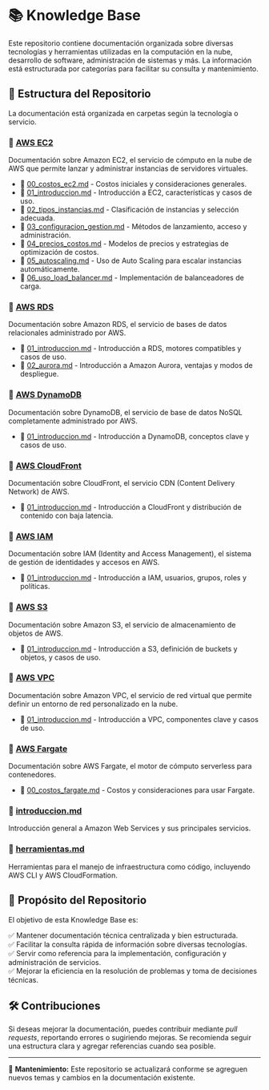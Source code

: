 # 📚 Knowledge Base

Este repositorio contiene documentación organizada sobre diversas tecnologías y herramientas utilizadas en la computación en la nube, desarrollo de software, administración de sistemas y más. La información está estructurada por categorías para facilitar su consulta y mantenimiento.

## 📂 Estructura del Repositorio

La documentación está organizada en carpetas según la tecnología o servicio.

### 📁 [AWS EC2](aws/ec2/)
Documentación sobre Amazon EC2, el servicio de cómputo en la nube de AWS que permite lanzar y administrar instancias de servidores virtuales.

- 📄 [00_costos_ec2.md](aws/ec2/00_costos_ec2.md) - Costos iniciales y consideraciones generales.  
- 📄 [01_introduccion.md](aws/ec2/01_introduccion.md) - Introducción a EC2, características y casos de uso.  
- 📄 [02_tipos_instancias.md](aws/ec2/02_tipos_instancias.md) - Clasificación de instancias y selección adecuada.  
- 📄 [03_configuracion_gestion.md](aws/ec2/03_configuracion_gestion.md) - Métodos de lanzamiento, acceso y administración.  
- 📄 [04_precios_costos.md](aws/ec2/04_precios_costos.md) - Modelos de precios y estrategias de optimización de costos.  
- 📄 [05_autoscaling.md](aws/ec2/05_autoscaling.md) - Uso de Auto Scaling para escalar instancias automáticamente.  
- 📄 [06_uso_load_balancer.md](aws/ec2/06_uso_load_balancer.md) - Implementación de balanceadores de carga.

### 📁 [AWS RDS](aws/rds/)
Documentación sobre Amazon RDS, el servicio de bases de datos relacionales administrado por AWS.

- 📄 [01_introduccion.md](aws/rds/01_introduccion.md) - Introducción a RDS, motores compatibles y casos de uso.  
- 📄 [02_aurora.md](aws/rds/02_aurora.md) - Introducción a Amazon Aurora, ventajas y modos de despliegue. 

### 📁 [AWS DynamoDB](aws/dynamodb/)
Documentación sobre DynamoDB, el servicio de base de datos NoSQL completamente administrado por AWS.

- 📄 [01_introduccion.md](aws/dynamodb/01_introduccion.md) - Introducción a DynamoDB, conceptos clave y casos de uso.

### 📁 [AWS CloudFront](aws/cloudfront/)
Documentación sobre CloudFront, el servicio CDN (Content Delivery Network) de AWS.

- 📄 [01_introduccion.md](aws/cloudfront/01_introduccion.md) - Introducción a CloudFront y distribución de contenido con baja latencia.

### 📁 [AWS IAM](aws/iam/)
Documentación sobre IAM (Identity and Access Management), el sistema de gestión de identidades y accesos en AWS.

- 📄 [01_introduccion.md](aws/iam/01_introduccion.md) - Introducción a IAM, usuarios, grupos, roles y políticas.

### 📁 [AWS S3](aws/s3/)
Documentación sobre Amazon S3, el servicio de almacenamiento de objetos de AWS.

- 📄 [01_introduccion.md](aws/s3/01_introduccion.md) - Introducción a S3, definición de buckets y objetos, y casos de uso.

### 📁 [AWS VPC](aws/vpc/)
Documentación sobre Amazon VPC, el servicio de red virtual que permite definir un entorno de red personalizado en la nube.

- 📄 [01_introduccion.md](aws/vpc/01_introduccion.md) - Introducción a VPC, componentes clave y casos de uso.  

### 📁 [AWS Fargate](aws/fargate/)
Documentación sobre AWS Fargate, el motor de cómputo serverless para contenedores.

- 📄 [00_costos_fargate.md](aws/fargate/00_costos_fargate.md) - Costos y consideraciones para usar Fargate.

### 📄 [introduccion.md](aws/introduccion.md)
Introducción general a Amazon Web Services y sus principales servicios.

### 📄 [herramientas.md](aws/herramientas.md)
Herramientas para el manejo de infraestructura como código, incluyendo AWS CLI y AWS CloudFormation.

## 📌 Propósito del Repositorio

El objetivo de esta Knowledge Base es:

✅ Mantener documentación técnica centralizada y bien estructurada.  
✅ Facilitar la consulta rápida de información sobre diversas tecnologías.  
✅ Servir como referencia para la implementación, configuración y administración de servicios.  
✅ Mejorar la eficiencia en la resolución de problemas y toma de decisiones técnicas.  

## 🛠️ Contribuciones

Si deseas mejorar la documentación, puedes contribuir mediante _pull requests_, reportando errores o sugiriendo mejoras. Se recomienda seguir una estructura clara y agregar referencias cuando sea posible.

---

📌 **Mantenimiento:** Este repositorio se actualizará conforme se agreguen nuevos temas y cambios en la documentación existente.
